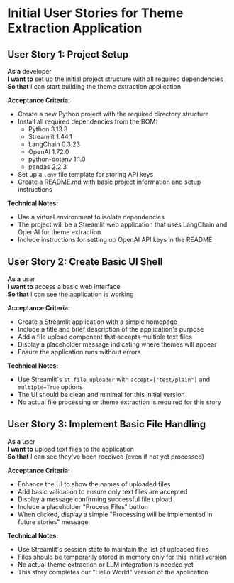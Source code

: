 # Initial User Stories for Theme Extraction Application

## User Story 1: Project Setup
**As a** developer  
**I want to** set up the initial project structure with all required dependencies  
**So that** I can start building the theme extraction application

**Acceptance Criteria:**
- Create a new Python project with the required directory structure
- Install all required dependencies from the BOM:
  - Python 3.13.3
  - Streamlit 1.44.1
  - LangChain 0.3.23
  - OpenAI 1.72.0
  - python-dotenv 1.1.0
  - pandas 2.2.3
- Set up a `.env` file template for storing API keys
- Create a README.md with basic project information and setup instructions

**Technical Notes:**
- Use a virtual environment to isolate dependencies
- The project will be a Streamlit web application that uses LangChain and OpenAI for theme extraction
- Include instructions for setting up OpenAI API keys in the README

## User Story 2: Create Basic UI Shell
**As a** user  
**I want to** access a basic web interface  
**So that** I can see the application is working

**Acceptance Criteria:**
- Create a Streamlit application with a simple homepage
- Include a title and brief description of the application's purpose
- Add a file upload component that accepts multiple text files
- Display a placeholder message indicating where themes will appear
- Ensure the application runs without errors

**Technical Notes:**
- Use Streamlit's `st.file_uploader` with `accept=["text/plain"]` and `multiple=True` options
- The UI should be clean and minimal for this initial version
- No actual file processing or theme extraction is required for this story

## User Story 3: Implement Basic File Handling
**As a** user  
**I want to** upload text files to the application  
**So that** I can see they've been received (even if not yet processed)

**Acceptance Criteria:**
- Enhance the UI to show the names of uploaded files
- Add basic validation to ensure only text files are accepted
- Display a message confirming successful file upload
- Include a placeholder "Process Files" button
- When clicked, display a simple "Processing will be implemented in future stories" message

**Technical Notes:**
- Use Streamlit's session state to maintain the list of uploaded files
- Files should be temporarily stored in memory only for this initial version
- No actual theme extraction or LLM integration is needed yet
- This story completes our "Hello World" version of the application